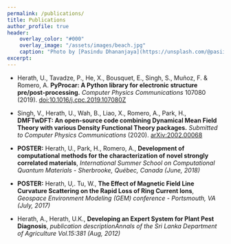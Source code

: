 ```yaml
---
permalink: /publications/
title: Publications
author_profile: true
header:
    overlay_color: "#000"
    overlay_image: "/assets/images/beach.jpg"
    caption: "Photo by [Pasindu Dhananjaya](https://unsplash.com/@pasiiijay) on [Unsplash](https://unsplash.com)"
excerpt:
---
```


- Herath, U., Tavadze, P., He, X., Bousquet, E., Singh, S., Muñoz, F. & Romero, A. **PyProcar: A Python library for electronic structure pre/post-processing.** *Computer Physics Communications* 107080 (2019).
[doi:10.1016/j.cpc.2019.107080Z](https://www.sciencedirect.com/science/article/pii/S0010465519303935)
  
- Singh, V., Herath, U., Wah, B., Liao, X., Romero, A., Park, H., **DMFTwDFT: An open-source code combining Dynamical Mean Field Theory with various Density Functional Theory packages.** *Submitted to Computer Physics Communications* (2020).
[arXiv:2002.00068](https://arxiv.org/abs/2002.00068)

- **POSTER:**  Herath, U., Park, H., Romero, A., **Development of computational methods for the characterization of novel strongly correlated materials**, *International Summer School on Computational Quantum Materials - Sherbrooke, Québec, Canada (June, 2018)*

- **POSTER:** Herath, U,. Tu, W., **The Effect of Magnetic Field Line Curvature Scattering on the Rapid Loss of Ring Current Ions**, *Geospace Environment Modeling (GEM) conference - Portsmouth, VA (July, 2017)*

- Herath, A., Herath, U.K., **Developing an Expert System for Plant Pest Diagnosis**, *publication descriptionAnnals of the Sri Lanka Department of Agriculture Vol.15:381 (Aug, 2012)*